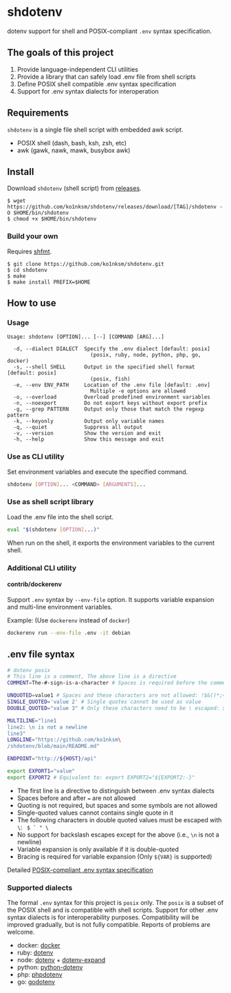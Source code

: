 # shdotenv

dotenv support for shell and POSIX-compliant `.env` syntax specification.

## The goals of this project

1. Provide language-independent CLI utilities
2. Provide a library that can safely load .env file from shell scripts
3. Define POSIX shell compatible .env syntax specification
4. Support for .env syntax dialects for interoperation

## Requirements

`shdotenv` is a single file shell script with embedded awk script.

- POSIX shell (dash, bash, ksh, zsh, etc)
- awk (gawk, nawk, mawk, busybox awk)

## Install

Download `shdotenv` (shell script) from [releases](https://github.com/ko1nksm/shdotenv/releases).

```console
$ wget https://github.com/ko1nksm/shdotenv/releases/download/[TAG]/shdotenv -O $HOME/bin/shdotenv
$ chmod +x $HOME/bin/shdotenv
```

### Build your own

Requires [shfmt](https://github.com/mvdan/sh).

```console
$ git clone https://github.com/ko1nksm/shdotenv.git
$ cd shdotenv
$ make
$ make install PREFIX=$HOME
```

## How to use

### Usage

```
Usage: shdotenv [OPTION]... [--] [COMMAND [ARG]...]

  -d, --dialect DIALECT  Specify the .env dialect [default: posix]
                           (posix, ruby, node, python, php, go, docker)
  -s, --shell SHELL      Output in the specified shell format [default: posix]
                           (posix, fish)
  -e, --env ENV_PATH     Location of the .env file [default: .env]
                           Multiple -e options are allowed
  -o, --overload         Overload predefined environment variables
  -n, --noexport         Do not export keys without export prefix
  -g, --grep PATTERN     Output only those that match the regexp pattern
  -k, --keyonly          Output only variable names
  -q, --quiet            Suppress all output
  -v, --version          Show the version and exit
  -h, --help             Show this message and exit
```

### Use as CLI utility

Set environment variables and execute the specified command.

```sh
shdotenv [OPTION]... <COMMAND> [ARGUMENTS]...
```

### Use as shell script library

Load the .env file into the shell script.

```sh
eval "$(shdotenv [OPTION]...)"
```

When run on the shell, it exports the environment variables to the current shell.

### Additional CLI utility

#### contrib/dockerenv

Support `.env` syntax by `--env-file` option. It supports variable expansion and multi-line environment variables.

Example: (Use `dockerenv` instead of `docker`)

```sh
dockerenv run --env-file .env -it debian
```

## .env file syntax

```sh
# dotenv posix
# This line is a comment, The above line is a directive
COMMENT=The-#-sign-is-a-character # Spaces is required before the comment

UNQUOTED=value1 # Spaces and these characters are not allowed: !$&()*;<>?[\]`{|}~
SINGLE_QUOTED='value 2' # Single quotes cannot be used as value
DOUBLE_QUOTED="value 3" # Only these characters need to be \ escaped: $`"\

MULTILINE="line1
line2: \n is not a newline
line3"
LONGLINE="https://github.com/ko1nksm\
/shdotenv/blob/main/README.md"

ENDPOINT="http://${HOST}/api"

export EXPORT1="value"
export EXPORT2 # Equivalent to: export EXPORT2="${EXPORT2:-}"
```

- The first line is a directive to distinguish between .env syntax dialects
- Spaces before and after `=` are not allowed
- Quoting is not required, but spaces and some symbols are not allowed
- Single-quoted values cannot contains single quote in it
- The following characters in double quoted values must be escaped with `\`: <code> $ ` " \ </code>
- No support for backslash escapes except for the above (i.e., `\n` is not a newline)
- Variable expansion is only available if it is double-quoted
- Bracing is required for variable expansion (Only `${VAR}` is supported)

Detailed [POSIX-compliant .env syntax specification](docs/specification.md)

### Supported dialects

The formal `.env` syntax for this project is `posix` only.
The `posix` is a subset of the POSIX shell and is compatible with shell scripts.
Support for other .env syntax dialects is for interoperability purposes.
Compatibility will be improved gradually, but is not fully compatible.
Reports of problems are welcome.

- docker: [docker](https://docs.docker.com/engine/reference/commandline/run/#set-environment-variables--e---env---env-file)
- ruby: [dotenv](https://github.com/bkeepers/dotenv)
- node: [dotenv](https://github.com/motdotla/dotenv) + [dotenv-expand](https://github.com/motdotla/dotenv-expand)
- python: [python-dotenv](https://github.com/theskumar/python-dotenv)
- php: [phpdotenv](https://github.com/vlucas/phpdotenv)
- go: [godotenv](https://github.com/joho/godotenv)

